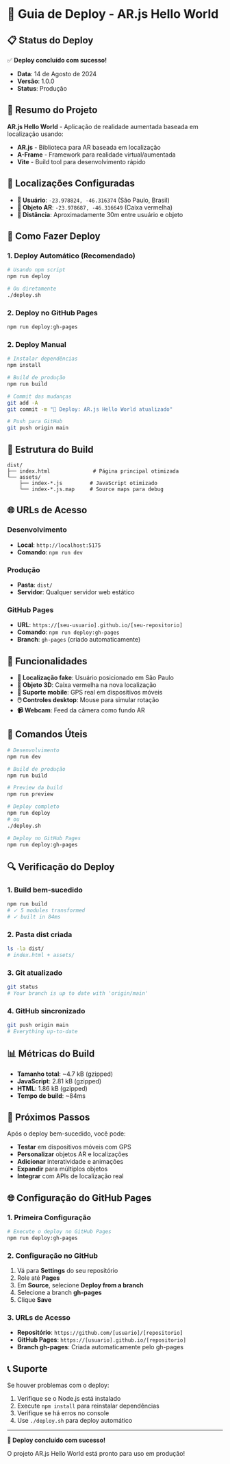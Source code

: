 # 🚀 Guia de Deploy - AR.js Hello World

## 📋 **Status do Deploy**

✅ **Deploy concluído com sucesso!**
- **Data**: 14 de Agosto de 2024
- **Versão**: 1.0.0
- **Status**: Produção

## 🎯 **Resumo do Projeto**

**AR.js Hello World** - Aplicação de realidade aumentada baseada em localização usando:
- **AR.js** - Biblioteca para AR baseada em localização
- **A-Frame** - Framework para realidade virtual/aumentada
- **Vite** - Build tool para desenvolvimento rápido

## 📍 **Localizações Configuradas**

- **👤 Usuário**: `-23.978824, -46.316374` (São Paulo, Brasil)
- **🎲 Objeto AR**: `-23.978687, -46.316649` (Caixa vermelha)
- **📏 Distância**: Aproximadamente 30m entre usuário e objeto

## 🔧 **Como Fazer Deploy**

### **1. Deploy Automático (Recomendado)**
```bash
# Usando npm script
npm run deploy

# Ou diretamente
./deploy.sh
```

### **2. Deploy no GitHub Pages**
```bash
npm run deploy:gh-pages
```

### **2. Deploy Manual**
```bash
# Instalar dependências
npm install

# Build de produção
npm run build

# Commit das mudanças
git add -A
git commit -m "🚀 Deploy: AR.js Hello World atualizado"

# Push para GitHub
git push origin main
```

## 📁 **Estrutura do Build**

```
dist/
├── index.html              # Página principal otimizada
└── assets/
    ├── index-*.js         # JavaScript otimizado
    └── index-*.js.map     # Source maps para debug
```

## 🌐 **URLs de Acesso**

### **Desenvolvimento**
- **Local**: `http://localhost:5175`
- **Comando**: `npm run dev`

### **Produção**
- **Pasta**: `dist/`
- **Servidor**: Qualquer servidor web estático

### **GitHub Pages**
- **URL**: `https://[seu-usuario].github.io/[seu-repositorio]`
- **Comando**: `npm run deploy:gh-pages`
- **Branch**: `gh-pages` (criado automaticamente)

## 📱 **Funcionalidades**

- **📍 Localização fake**: Usuário posicionado em São Paulo
- **🎲 Objeto 3D**: Caixa vermelha na nova localização
- **📱 Suporte mobile**: GPS real em dispositivos móveis
- **🖱️ Controles desktop**: Mouse para simular rotação
- **📹 Webcam**: Feed da câmera como fundo AR

## 🚀 **Comandos Úteis**

```bash
# Desenvolvimento
npm run dev

# Build de produção
npm run build

# Preview da build
npm run preview

# Deploy completo
npm run deploy
# ou
./deploy.sh

# Deploy no GitHub Pages
npm run deploy:gh-pages
```

## 🔍 **Verificação do Deploy**

### **1. Build bem-sucedido**
```bash
npm run build
# ✓ 5 modules transformed
# ✓ built in 84ms
```

### **2. Pasta dist criada**
```bash
ls -la dist/
# index.html + assets/
```

### **3. Git atualizado**
```bash
git status
# Your branch is up to date with 'origin/main'
```

### **4. GitHub sincronizado**
```bash
git push origin main
# Everything up-to-date
```

## 📊 **Métricas do Build**

- **Tamanho total**: ~4.7 kB (gzipped)
- **JavaScript**: 2.81 kB (gzipped)
- **HTML**: 1.86 kB (gzipped)
- **Tempo de build**: ~84ms

## 🌟 **Próximos Passos**

Após o deploy bem-sucedido, você pode:
- **Testar** em dispositivos móveis com GPS
- **Personalizar** objetos AR e localizações
- **Adicionar** interatividade e animações
- **Expandir** para múltiplos objetos
- **Integrar** com APIs de localização real

## 🌐 **Configuração do GitHub Pages**

### **1. Primeira Configuração**
```bash
# Execute o deploy no GitHub Pages
npm run deploy:gh-pages
```

### **2. Configuração no GitHub**
1. Vá para **Settings** do seu repositório
2. Role até **Pages**
3. Em **Source**, selecione **Deploy from a branch**
4. Selecione a branch **gh-pages**
5. Clique **Save**

### **3. URLs de Acesso**
- **Repositório**: `https://github.com/[usuario]/[repositorio]`
- **GitHub Pages**: `https://[usuario].github.io/[repositorio]`
- **Branch gh-pages**: Criada automaticamente pelo gh-pages

## 📞 **Suporte**

Se houver problemas com o deploy:
1. Verifique se o Node.js está instalado
2. Execute `npm install` para reinstalar dependências
3. Verifique se há erros no console
4. Use `./deploy.sh` para deploy automático

---

**🎉 Deploy concluído com sucesso!**

O projeto AR.js Hello World está pronto para uso em produção!
